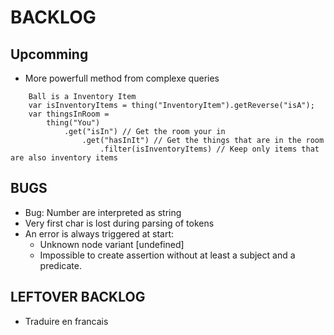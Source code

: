 # BACKLOG

## Upcomming

- More powerfull method from complexe queries

```
    Ball is a Inventory Item
    var isInventoryItems = thing("InventoryItem").getReverse("isA");
    var thingsInRoom =
        thing("You")
            .get("isIn") // Get the room your in
                .get("hasInIt") // Get the things that are in the room
                    .filter(isInventoryItems) // Keep only items that are also inventory items
```

## BUGS

- Bug: Number are interpreted as string
- Very first char is lost during parsing of tokens
- An error is always triggered at start:
    - Unknown node variant [undefined]
    - Impossible to create assertion without at least a subject and a predicate.


## LEFTOVER BACKLOG

- Traduire en francais



